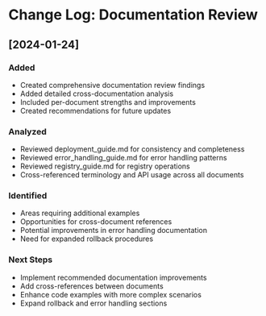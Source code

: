 # Change Log: Documentation Review

## [2024-01-24]

### Added
- Created comprehensive documentation review findings
- Added detailed cross-documentation analysis
- Included per-document strengths and improvements
- Created recommendations for future updates

### Analyzed
- Reviewed deployment_guide.md for consistency and completeness
- Reviewed error_handling_guide.md for error handling patterns
- Reviewed registry_guide.md for registry operations
- Cross-referenced terminology and API usage across all documents

### Identified
- Areas requiring additional examples
- Opportunities for cross-document references
- Potential improvements in error handling documentation
- Need for expanded rollback procedures

### Next Steps
- Implement recommended documentation improvements
- Add cross-references between documents
- Enhance code examples with more complex scenarios
- Expand rollback and error handling sections
